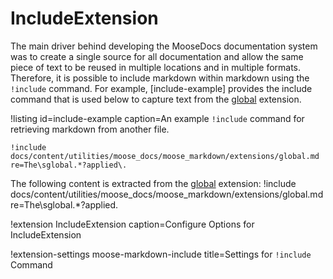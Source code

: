 # IncludeExtension

The main driver behind developing the MooseDocs documentation system was to create a single source
for all documentation and allow the same piece of text to be reused in multiple locations and in
multiple formats. Therefore, it is possible to include markdown within markdown using the
`!include` command. For example, [include-example] provides the include command that is used
below to capture text from the [global](extensions/global.md) extension.

!listing id=include-example caption=An example `!include` command for retrieving markdown from another file.
```
!include docs/content/utilities/moose_docs/moose_markdown/extensions/global.md re=The\sglobal.*?applied\.
```

The following content is extracted from the [global](extensions/global.md) extension:
!include docs/content/utilities/moose_docs/moose_markdown/extensions/global.md re=The\sglobal.*?applied\.

!extension IncludeExtension caption=Configure Options for IncludeExtension

!extension-settings moose-markdown-include title=Settings for `!include` Command
